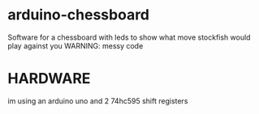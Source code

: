 # arduino-chessboard
Software for a chessboard with leds to show what move stockfish would play against you
WARNING: messy code
# HARDWARE
im using an arduino uno and 2 74hc595 shift registers

